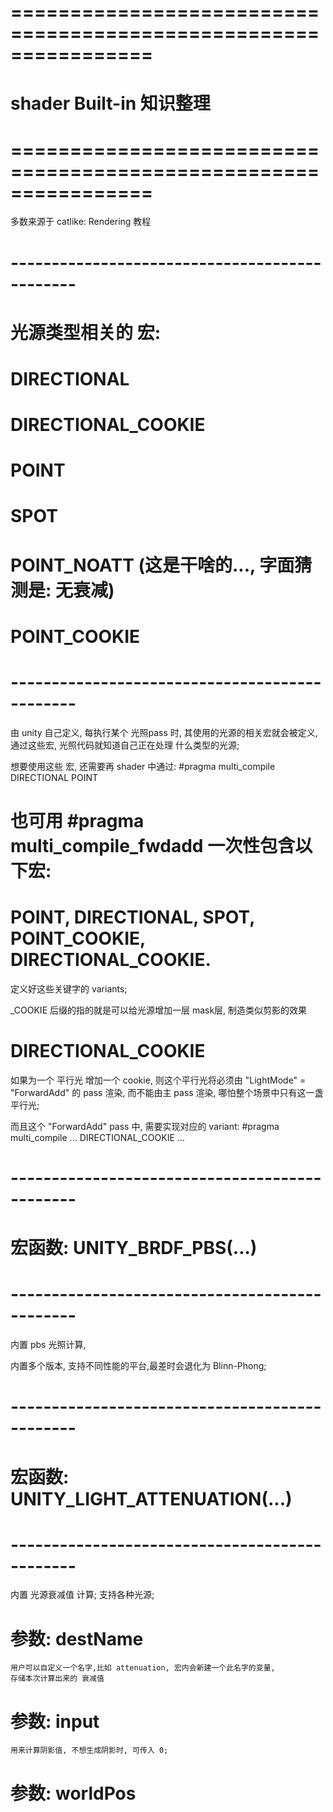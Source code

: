 # ================================================================ #
#            shader Built-in 知识整理
# ================================================================ #
多数来源于 catlike: Rendering 教程




# ---------------------------------------------- #
#   光源类型相关的 宏:
#   DIRECTIONAL
#   DIRECTIONAL_COOKIE
#   POINT
#   SPOT
#   POINT_NOATT (这是干啥的..., 字面猜测是: 无衰减)
#   POINT_COOKIE
# ---------------------------------------------- #
由 unity 自己定义, 每执行某个 光照pass 时, 其使用的光源的相关宏就会被定义,
通过这些宏, 光照代码就知道自己正在处理 什么类型的光源;

想要使用这些 宏, 还需要再 shader 中通过:
    #pragma multi_compile DIRECTIONAL POINT

# 也可用 #pragma multi_compile_fwdadd 一次性包含以下宏:
#    POINT, DIRECTIONAL, SPOT, POINT_COOKIE, DIRECTIONAL_COOKIE.

定义好这些关键字的 variants;

_COOKIE 后缀的指的就是可以给光源增加一层 mask层, 制造类似剪影的效果


# DIRECTIONAL_COOKIE
如果为一个 平行光 增加一个 cookie, 则这个平行光将必须由 
"LightMode" = "ForwardAdd" 的 pass 渲染, 而不能由主 pass 渲染,
哪怕整个场景中只有这一盏 平行光; 

而且这个 "ForwardAdd" pass 中, 需要实现对应的 variant:
    #pragma multi_compile ... DIRECTIONAL_COOKIE ...




# ---------------------------------------------- #
#     宏函数: UNITY_BRDF_PBS(...) 
# ---------------------------------------------- #
内置 pbs 光照计算, 

内置多个版本, 支持不同性能的平台,最差时会退化为 Blinn-Phong;



# ---------------------------------------------- #
#     宏函数: UNITY_LIGHT_ATTENUATION(...)
# ---------------------------------------------- #
内置 光源衰减值 计算;
支持各种光源;

# 参数: destName
    用户可以自定义一个名字,比如 attenuation, 宏内会新建一个此名字的变量,
    存储本次计算出来的 衰减值

# 参数: input
    用来计算阴影值, 不想生成阴影时, 可传入 0;

# 参数: worldPos







